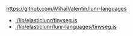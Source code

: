 https://github.com/MihaiValentin/lunr-languages

* [./lib/elasticlunr/tinyseg.js](https://github.com/MihaiValentin/lunr-languages/blob/master/tinyseg.js)
* [./lib/elasticlunr/lunr-languages/tinyseg.js](https://github.com/weixsong/lunr-languages/blob/master/tinyseg.js)

